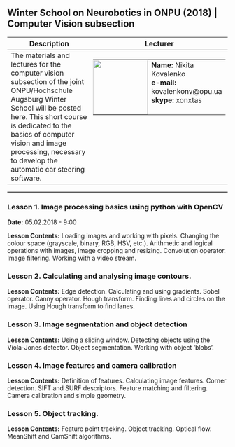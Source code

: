 ## Winter School on Neurobotics in ONPU (2018) | Computer Vision subsection
<table>
  <thead>
    <tr>
      <th>Description</th>
      <th>Lecturer</th>
    </tr>
  </thead>
  <tbody>
    <tr>
      <td style="vertical-align:top" width="60%">The materials and lectures for the computer vision subsection of the joint ONPU/Hochschule Augsburg Winter School will be posted here. This short course is dedicated to the basics of computer vision and image processing, necessary to develop the automatic car steering software.</td>
      <td style="vertical-align:top; padding:5px">       
        <table style="border:none; cellspacing=0; cellpadding=0; border-collapse: collapse;">
          <tr style="border:none; vertical-align:top;">
            <td style="border:none; padding:0">
            <img src="https://dl.dropboxusercontent.com/s/w45zcpfr75mhjaa/2017-09-08_14.17.48_small.jpg" height="125px">
            </td>
            <td style="vertical-align:top; border: none">
              <strong>Name:</strong> Nikita Kovalenko<br />
              <strong>e-mail:</strong> kovalenkonv@opu.ua<br />
              <strong>skype:</strong> xonxtas
            </td>
          </tr>
        </table>
      </td>
    </tr>
  </tbody>
</table>

<hr style="border-top: 1px solid #8c8b8b;">

<span style="display:none">hello world</span>
### Lesson 1. Image processing basics using python with OpenCV
**Date:** 05.02.2018 - 9:00<br>

**Lesson Contents:**
Loading images and working with pixels. Changing the colour space (grayscale, binary, RGB, HSV, etc.). Arithmetic and logical operations with images, image cropping and resizing. Convolution operator. Image filtering. Working with a video stream.
### Lesson 2. Calculating and analysing image contours.
**Lesson Contents:**
Edge detection. Calculating and using gradients. Sobel operator. Canny operator. Hough transform. Finding lines and circles on the image. Using Hough transform to find lanes.
### Lesson 3. Image segmentation and object detection
**Lesson Contents:**
Using a sliding window. Detecting objects using the Viola-Jones detector. Object segmentation. Working with object ‘blobs’.
### Lesson 4. Image features and camera calibration
**Lesson Contents:**
Definition of features. Calculating image features. Corner detection. SIFT and SURF descriptors. Feature matching and filtering. Camera calibration and simple geometry.
### Lesson 5. Object tracking.
**Lesson Contents:**
Feature point tracking. Object tracking. Optical flow. MeanShift and CamShift algorithms.



<style>
  .markdown-body table {
    margin-bottom: 0;
  }
  .markdown-body th, td {
    border-bottom: 1px solid #ddd;
  }
</style>
